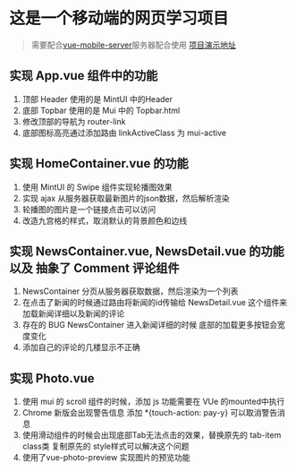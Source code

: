 # 这是一个移动端的网页学习项目
> 需要配合[vue-mobile-server](https://github.com/arm-liang/vue-mobbile-server)服务器配合使用
>  [项目演示地址](http://120.77.181.41/vue-learn/)
## 实现 App.vue 组件中的功能

1. 顶部 Header 使用的是 MintUI 中的Header
2. 底部 Topbar 使用的是 Mui 中的 Topbar.html
3. 修改顶部的导航为 router-link
4. 底部图标高亮通过添加路由 linkActiveClass 为 mui-active

## 实现 HomeContainer.vue 的功能

1. 使用 MintUI 的 Swipe 组件实现轮播图效果
2. 实现 ajax 从服务器获取最新图片的json数据，然后解析渲染
3. 轮播图的图片是一个链接点击可以访问
4. 改造九宫格的样式，取消默认的背景颜色和边线

## 实现 NewsContainer.vue, NewsDetail.vue 的功能以及 抽象了 Comment 评论组件

1. NewsContainer 分页从服务器获取数据，然后渲染为一个列表
2. 在点击了新闻的时候通过路由将新闻的id传输给 NewsDetail.vue 这个组件来加载新闻详细以及新闻的评论
3. 存在的 BUG NewsContainer 进入新闻详细的时候 底部的加载更多按钮会宽度变化
4. 添加自己的评论的几楼显示不正确

## 实现 Photo.vue

1. 使用 mui 的 scroll 组件的时候，添加 js 功能需要在 VUe 的mounted中执行
2. Chrome 新版会出现警告信息 添加 *{touch-action: pay-y} 可以取消警告消息
3. 使用滑动组件的时候会出现底部Tab无法点击的效果，替换原先的 tab-item class类 复制原先的 style样式可以解决这个问题
4. 使用了vue-photo-preview 实现图片的预览功能
